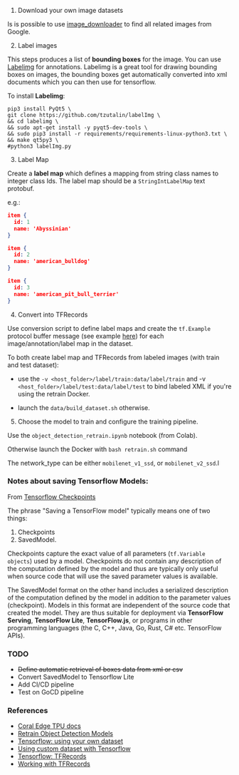 1. Download your own image datasets

Is is possible to use [image_downloader](https://github.com/Swaini/object_detection_retraining/blob/master/image_downloader.py) to find all related images from Google. 

2. Label images 

This steps produces a list of **bounding boxes** for the image. You can use [Labelimg](https://github.com/tzutalin/labelImg) for annotations. Labelimg is a great tool for drawing bounding boxes on images, the bounding boxes get automatically converted into xml documents which you can then use for tensorflow.

To install **Labelimg**:

```console
pip3 install PyQt5 \
git clone https://github.com/tzutalin/labelImg \
&& cd labelimg \
&& sudo apt-get install -y pyqt5-dev-tools \
&& sudo pip3 install -r requirements/requirements-linux-python3.txt \
&& make qt5py3 \
#python3 labelImg.py
```

3. Label Map

Create a **label map** which defines a mapping from string class names to integer class Ids. The label map should be a `StringIntLabelMap` text protobuf.

e.g.:

```json
item {
  id: 1
  name: 'Abyssinian'
}

item {
  id: 2
  name: 'american_bulldog'
}

item {
  id: 3
  name: 'american_pit_bull_terrier'
}
```

4. Convert into TFRecords

Use conversion script to define label maps and create the `tf.Example` protocol buffer message (see example [here](https://github.com/tensorflow/models/blob/master/research/object_detection/g3doc/using_your_own_dataset.md)) for each image/annotation/label map in the dataset.

To both create label map and TFRecords from labeled images (with train and test dataset):

* use the `-v <host_folder>/label/train:data/label/train` and -v `<host_folder>/label/test:data/label/test` to bind labeled XML if you're using the retrain Docker.

* launch the `data/build_dataset.sh` otherwise.

5. Choose the model to train and configure the training pipeline.

Use the `object_detection_retrain.ipynb` notebook (from Colab).

Otherwise launch the Docker with `bash retrain.sh` command

The network_type can be either `mobilenet_v1_ssd`, or `mobilenet_v2_ssd`.l

### Notes about saving Tensorflow Models:
From [Tensorflow Checkpoints](https://www.tensorflow.org/guide/checkpoint)

The phrase "Saving a TensorFlow model" typically means one of two things:

1. Checkpoints
2. SavedModel.

Checkpoints capture the exact value of all parameters (`tf.Variable objects`) used by a model. Checkpoints do not contain any description of the computation defined by the model and thus are typically only useful when source code that will use the saved parameter values is available.

The SavedModel format on the other hand includes a serialized description of the computation defined by the model in addition to the parameter values (checkpoint). Models in this format are independent of the source code that created the model. They are thus suitable for deployment via **TensorFlow Serving**, **TensorFlow Lite**, **TensorFlow.js**, or programs in other programming languages (the C, C++, Java, Go, Rust, C# etc. TensorFlow APIs).

### TODO
* ~~Define automatic retrieval of boxes data from xml or csv~~
* Convert SavedModel to Tensorflow Lite
* Add CI/CD pipeline
* Test on GoCD pipeline

### References
* [Coral Edge TPU docs](https://coral.ai/docs/edgetpu/retrain-detection/#start-training)
* [Retrain Object Detection Models](https://tensorflow-object-detection-api-tutorial.readthedocs.io/en/latest/training.html)
* [Tensorflow: using your own dataset](https://github.com/tensorflow/models/blob/master/research/object_detection/g3doc/using_your_own_dataset.md)
* [Using custom dataset with Tensorflow](https://aaronjencks.blogspot.com/2019/03/using-custom-datasets-with-tensorflows.html#TFR)
* [Tensorflow: TFRecords](https://www.tensorflow.org/tutorials/load_data/tfrecord)
* [Working with TFRecords](https://towardsdatascience.com/working-with-tfrecords-and-tf-train-example-36d111b3ff4d)
